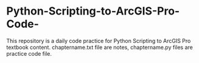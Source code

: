 # Python-Scripting-to-ArcGIS-Pro-Code-
This repository is a daily code practice for Python Scripting to ArcGIS Pro textbook content.
chaptername.txt file are notes, chaptername.py files are practice code file.
